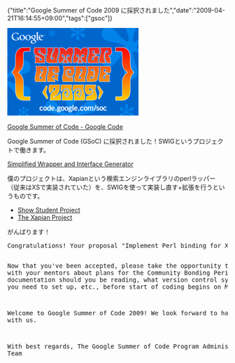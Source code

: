 {"title":"Google Summer of Code 2009 に採択されました","date":"2009-04-21T16:14:55+09:00","tags":["gsoc"]}

<!-- DATE: 2009-04-21T07:14:55+00:00 -->
<!-- OLDURL: http://d.hatena.ne.jp/cou929_la/20090421/ -->


<div class="section">
<img src="images/20090421070911.gif"/>
<p><a href="http://code.google.com/soc/" target="_blank">Google Summer of Code - Google Code</a></p>
<p>Google Summer of Code (GSoC) に採択されました！SWIGというプロジェクトで働きます。</p>
<p><a href="http://www.swig.org/" target="_blank">Simplified Wrapper and Interface Generator</a></p>
<p>僕のプロジェクトは、Xapianという検索エンジンライブラリのperlラッパー（従来はXSで実装されていた）を、SWIGを使って実装し直す+拡張を行うというものです。</p>

<ul>
<li><a href="http://socghop.appspot.com/student_project/show/google/gsoc2009/swig/t124025045266" target="_blank">Show Student Project</a></li>
<li><a href="http://xapian.org/" target="_blank">The Xapian Project</a></li>
</ul>
<p>がんばります！</p>
<pre>
Congratulations! Your proposal "Implement Perl binding for Xapian using SWIG" as submitted to "SWIG" has been accepted for Google Summer of Code 2009. Over the next few days, we will add you to the private Google Summer of Code Student Discussion List. Over the next few weeks, we will send instructions to this list regarding turn in proof of enrollment, tax forms, etc.

Now that you've been accepted, please take the opportunity to speak with your mentors about plans for the Community Bonding Period: what documentation should you be reading, what version control system will you need to set up, etc., before start of coding begins on May 23rd.

Welcome to Google Summer of Code 2009! We look forward to having you with us.

With best regards,
The Google Summer of Code Program Administration Team
</pre>

</div>






